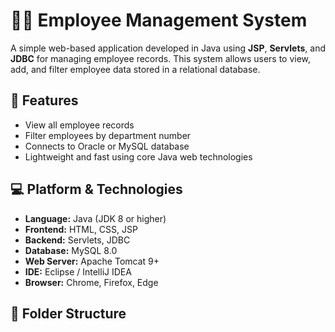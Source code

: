 # 🧑‍💼 Employee Management System

A simple web-based application developed in Java using **JSP**, **Servlets**, and **JDBC** for managing employee records. This system allows users to view, add, and filter employee data stored in a relational database.

## 📌 Features

- View all employee records
- Filter employees by department number
- Connects to Oracle or MySQL database
- Lightweight and fast using core Java web technologies

## 💻 Platform & Technologies

- **Language:** Java (JDK 8 or higher)
- **Frontend:** HTML, CSS, JSP
- **Backend:** Servlets, JDBC
- **Database:**  MySQL 8.0
- **Web Server:** Apache Tomcat 9+
- **IDE:** Eclipse / IntelliJ IDEA
- **Browser:** Chrome, Firefox, Edge

## 🧩 Folder Structure

